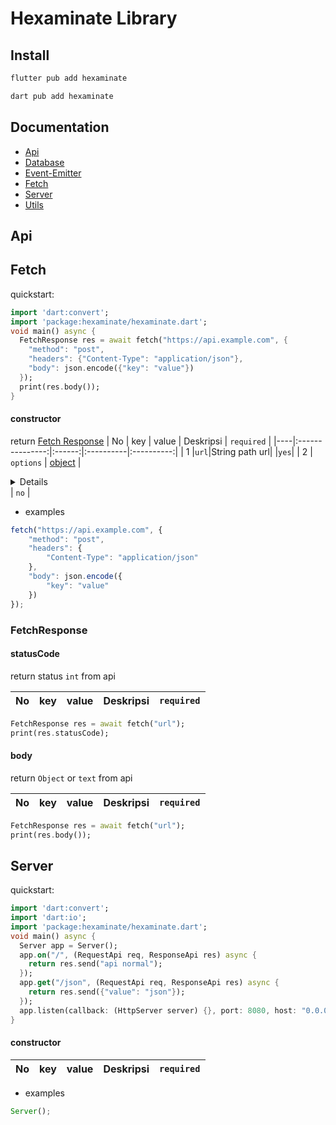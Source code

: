 # Hexaminate Library

## Install

```bash
flutter pub add hexaminate
```

```bash
dart pub add hexaminate
```

## Documentation

- [Api](https://github.com/HexaMinate/HexaMinate/tree/main/library/hexaminate/doc/api)
- [Database](https://github.com/HexaMinate/HexaMinate/tree/main/library/hexaminate/doc/database)
- [Event-Emitter](https://github.com/HexaMinate/HexaMinate/tree/main/library/hexaminate/doc/event-emitter)
- [Fetch](https://github.com/HexaMinate/HexaMinate/tree/main/library/hexaminate/doc/fetch)
- [Server](https://github.com/HexaMinate/HexaMinate/tree/main/library/hexaminate/doc/server)
- [Utils](https://github.com/HexaMinate/HexaMinate/tree/main/library/hexaminate/doc/utils)

## Api


## Fetch 

quickstart:
```dart
import 'dart:convert';
import 'package:hexaminate/hexaminate.dart';
void main() async {
  FetchResponse res = await fetch("https://api.example.com", {
    "method": "post",
    "headers": {"Content-Type": "application/json"},
    "body": json.encode({"key": "value"})
  });
  print(res.body());
}
```

#### constructor
return [Fetch Response](#fetchresponse)
| No |       key       | value  | Deskripsi | `required` |
|----|:---------------:|:------:|:----------|:----------:|
| 1  |`url`|String path url| |`yes`|
| 2  | `options` |  [object]()    | <details>parameters di butuhkan jika method membutuhkannya</details> |    `no`    |
- examples
```js
fetch("https://api.example.com", {
    "method": "post",
    "headers": { 
        "Content-Type": "application/json"
    },
    "body": json.encode({
        "key": "value"
    })
});
```

### FetchResponse

#### statusCode
return status `int` from api

| No |       key       | value  | Deskripsi | `required` |
|----|:---------------:|:------:|:----------|:----------:|
  
```dart
FetchResponse res = await fetch("url");
print(res.statusCode);
```

#### body
return `Object` or `text` from api

| No |       key       | value  | Deskripsi | `required` |
|----|:---------------:|:------:|:----------|:----------:|
  
```dart
FetchResponse res = await fetch("url");
print(res.body());
```

## Server
quickstart:
```dart
import 'dart:convert';
import 'dart:io';
import 'package:hexaminate/hexaminate.dart';
void main() async {
  Server app = Server();
  app.on("/", (RequestApi req, ResponseApi res) async {
    return res.send("api normal");
  });
  app.get("/json", (RequestApi req, ResponseApi res) async {
    return res.send({"value": "json"});
  });
  app.listen(callback: (HttpServer server) {}, port: 8080, host: "0.0.0.0");
}
```

#### constructor

| No |       key       | value  | Deskripsi | `required` |
|----|:---------------:|:------:|:----------|:----------:|
- examples
```js
Server();
```
